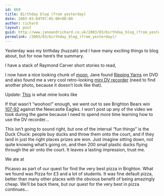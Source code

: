 ```yaml
---
id: 669
title: Birthday blog (from yesterday)
date: 2003-03-04T07:05:00+00:00
author: richard
layout: post
guid: http://www.janeandrichard.co.uk/2003/03/birthday_blog_(from_yesterday)
permalink: /2003/03/birthday_blog_(from_yesterday)/
---
```

Yesterday was my birthday (huzzah) and I have many exciting things to blog about, but for now here&#8217;s the summary.

I have a stack of Raymond Carver short stories to read,
  
I now have a nice looking chunk of [moon](http://www.dgm2.com/m/iwanto/b.asp?A=14589&I=2385&c=http://www.iwantoneofthose.com/life.asp?st=00236), Jane found [Ripping Yarns](http://www.amazon.co.uk/exec/obidos/ASIN/B00005LDFS/qid=1046760518/richarddallaway) on DVD and also found me a very cool retro-looking [mini DV recorder](http://www.aiptek.com/products/digital/dv.htm) (need to find another photo, because it doesn&#8217;t look like that). 

Update: [This](http://www.dgm2.com/m/firebox/b_fb.asp?A=1458&I=41&c=product.php?pid=402) is what mine looks like

If that wasn&#8217;t &#8220;woohoo!&#8221; enough, we went out to see Brighton Bears win [107-92](http://www.brightonbears.com/fixtures/fixture_details.asp?fix_id=43) against the Newcastle Eagles. I won&#8217;t post up any of the video we took during the game because I need to spend more time learning how to use the DV recorder&#8230;

This isn&#8217;t going to sound right, but one of the interval &#8220;fun things&#8221; is the Duck Chuck: people buy ducks and throw them onto the court, and if they land in just the right places prizes are won. Just imagine sitting down, not quite knowing what&#8217;s going on, and then 200 small plastic ducks flying through the air onto the court. It leaves a lasting impression, trust me.

We ate at
  
Picasso as part of our quest for find the very best pizza in Brighton. What we found was Pizza for &#163;3 and a lot of students. It was fine default pizza, better than many other places with the obvious benefit of being amazingly cheap. We&#8217;ll be back there, but our quest for the very best in pizza continues&#8230;
